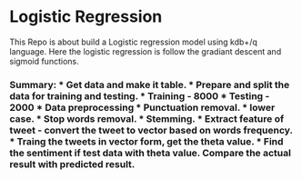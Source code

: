 # Logistic Regression

This Repo is about build a Logistic regression model using kdb+/q language. Here the logistic regression is follow the gradiant descent and sigmoid functions. 


<h3>Summary:</>
* Get data and make it table.
* Prepare and split the data for training and testing.
    * Training - 8000
    * Testing - 2000
* Data preprocessing 
    * Punctuation removal.
    * lower case.
    * Stop words removal.
    * Stemming.
* Extract feature of tweet - convert the tweet to vector based on words frequency.
* Traing the tweets in vector form, get the theta value. 
* Find the sentiment if test data with theta value. Compare the actual result with predicted result. 